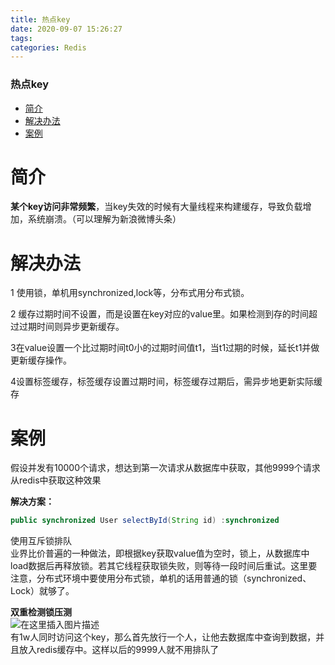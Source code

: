 ```yaml
---
title: 热点key
date: 2020-09-07 15:26:27
tags: 
categories: Redis
---
```


<!--more-->

### 热点key

- [简介](#_1)
- [解决办法](#_4)
- [案例](#_14)

# 简介

**某个key访问非常频繁**，当key失效的时候有大量线程来构建缓存，导致负载增加，系统崩溃。（可以理解为新浪微博头条）

# 解决办法

1 使用锁，单机用synchronized,lock等，分布式用分布式锁。

2 缓存过期时间不设置，而是设置在key对应的value里。如果检测到存的时间超过过期时间则异步更新缓存。

3在value设置一个比过期时间t0小的过期时间值t1，当t1过期的时候，延长t1并做更新缓存操作。

4设置标签缓存，标签缓存设置过期时间，标签缓存过期后，需异步地更新实际缓存

# 案例

假设并发有10000个请求，想达到第一次请求从数据库中获取，其他9999个请求从redis中获取这种效果  

**解决方案：**

```java
public synchronized User selectById(String id) :synchronized
```

使用互斥锁排队  
业界比价普遍的一种做法，即根据key获取value值为空时，锁上，从数据库中load数据后再释放锁。若其它线程获取锁失败，则等待一段时间后重试。这里要注意，分布式环境中要使用分布式锁，单机的话用普通的锁（synchronized、Lock）就够了。

**双重检测锁压测**  
![在这里插入图片描述](https://img-blog.csdnimg.cn/20200907152349276.png?x-oss-process=image/watermark,type_ZmFuZ3poZW5naGVpdGk,shadow_10,text_aHR0cHM6Ly9ibG9nLmNzZG4ubmV0L3FxXzIxMDQwNTU5,size_16,color_FFFFFF,t_70#pic_center)  
有1w人同时访问这个key，那么首先放行一个人，让他去数据库中查询到数据，并且放入redis缓存中。这样以后的9999人就不用排队了